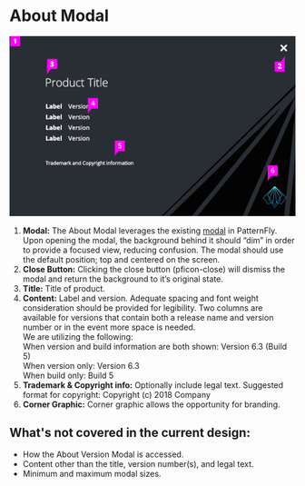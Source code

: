 # About Modal

![About modal with callouts](img/about-modal-callouts.png)

1. **Modal:** The About Modal leverages the existing [modal](http://www.patternfly.org/pattern-library/widgets/#modal) in PatternFly. Upon opening the modal, the background behind it should “dim” in order to provide a focused view, reducing confusion. The modal should use the default position; top and centered on the screen.
1. **Close Button:** Clicking the close button (pficon-close) will dismiss the modal and return the background to it’s original state.
1. **Title:** Title of product.
1. **Content:** Label and version. Adequate spacing and font weight consideration should be provided for legibility. Two columns are available for versions that contain both a release name and version number or in the event more space is needed.<br>
We are utilizing the following:<br>
When version and build information are both shown:
Version 6.3 (Build 5)<br>
When version only:
Version 6.3<br>
When build only:
Build 5
1. **Trademark & Copyright info:** Optionally include legal text.
Suggested format for copyright: Copyright (c) 2018 Company
1. **Corner Graphic:** Corner graphic allows the opportunity for branding.

## What's not covered in the current design:

- How the About Version Modal is accessed.
- Content other than the title, version number(s), and legal text.
- Minimum and maximum modal sizes.
